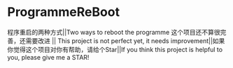 # ProgrammeReBoot
程序重启的两种方式||Two ways to reboot the programme 这个项目还不算很完善，还需要改进 || This project is not perfect yet, it needs improvement||如果你觉得这个项目对你有帮助，请给个Star||If you think this project is helpful to you, please give me a STAR!
